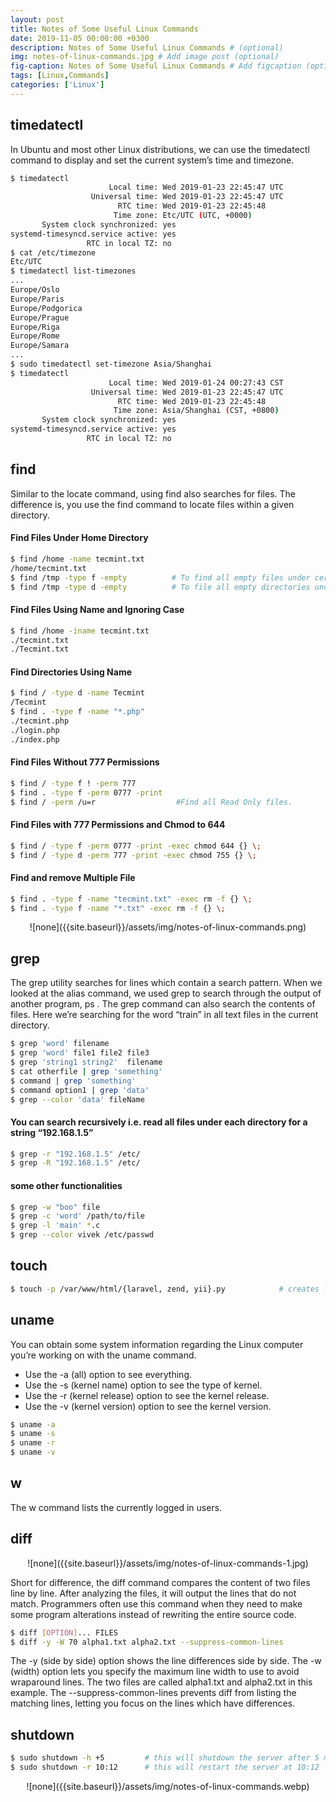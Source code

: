 ```yaml
---
layout: post
title: Notes of Some Useful Linux Commands
date: 2019-11-05 00:00:00 +0300
description: Notes of Some Useful Linux Commands # (optional)
img: notes-of-linux-commands.jpg # Add image post (optional)
fig-caption: Notes of Some Useful Linux Commands # Add figcaption (optional)
tags: [Linux,Commands]
categories: ['Linux']
---
```



## timedatectl

In Ubuntu and most other Linux distributions, we can use the timedatectl command to display and set the current system’s time and timezone.

```bash
$ timedatectl
                      Local time: Wed 2019-01-23 22:45:47 UTC
                  Universal time: Wed 2019-01-23 22:45:47 UTC
                        RTC time: Wed 2019-01-23 22:45:48
                       Time zone: Etc/UTC (UTC, +0000)
	   System clock synchronized: yes
systemd-timesyncd.service active: yes
                 RTC in local TZ: no
$ cat /etc/timezone
Etc/UTC
$ timedatectl list-timezones
...
Europe/Oslo
Europe/Paris
Europe/Podgorica
Europe/Prague
Europe/Riga
Europe/Rome
Europe/Samara
...
$ sudo timedatectl set-timezone Asia/Shanghai
$ timedatectl
                      Local time: Wed 2019-01-24 00:27:43 CST
                  Universal time: Wed 2019-01-23 22:45:47 UTC
                        RTC time: Wed 2019-01-23 22:45:48
                       Time zone: Asia/Shanghai (CST, +0800)
	   System clock synchronized: yes
systemd-timesyncd.service active: yes
                 RTC in local TZ: no
```

## find

Similar to the locate command, using find also searches for files. The difference is, you use the find command to locate files within a given directory.

#### Find Files Under Home Directory

```bash
$ find /home -name tecmint.txt
/home/tecmint.txt
$ find /tmp -type f -empty 			# To find all empty files under certain path.
$ find /tmp -type d -empty			# To file all empty directories under certain path.
```

#### Find Files Using Name and Ignoring Case

```bash
$ find /home -iname tecmint.txt
./tecmint.txt
./Tecmint.txt
```

#### Find Directories Using Name

```bash
$ find / -type d -name Tecmint
/Tecmint
$ find . -type f -name "*.php"
./tecmint.php
./login.php
./index.php
```

#### Find Files Without 777 Permissions

```bash
$ find / -type f ! -perm 777
$ find . -type f -perm 0777 -print
$ find / -perm /u=r                  #Find all Read Only files.
```

#### Find Files with 777 Permissions and Chmod to 644

```bash 
$ find / -type f -perm 0777 -print -exec chmod 644 {} \;
$ find / -type d -perm 777 -print -exec chmod 755 {} \;
```

#### Find and remove Multiple File

```bash
$ find . -type f -name "tecmint.txt" -exec rm -f {} \;
$ find . -type f -name "*.txt" -exec rm -f {} \;
```

<div align="center"><div markdown='1'>
![none]({{site.baseurl}}/assets/img/notes-of-linux-commands.png)
</div></div>

## grep

The grep utility searches for lines which contain a search pattern. When we looked at the alias command, we used grep to search through the output of another program, ps . The grep command can also search the contents of files. Here we’re searching for the word “train” in all text files in the current directory.

```bash
$ grep 'word' filename 				
$ grep 'word' file1 file2 file3
$ grep 'string1 string2'  filename
$ cat otherfile | grep 'something'
$ command | grep 'something'
$ command option1 | grep 'data'
$ grep --color 'data' fileName
```

#### You can search recursively i.e. read all files under each directory for a string “192.168.1.5”

```bash
$ grep -r "192.168.1.5" /etc/
$ grep -R "192.168.1.5" /etc/
```

#### some other functionalities

```bash
$ grep -w "boo" file
$ grep -c 'word' /path/to/file
$ grep -l 'main' *.c
$ grep --color vivek /etc/passwd
```

## touch

```bash
$ touch -p /var/www/html/{laravel, zend, yii}.py 			# creates laravel.py, zend.py, and yii.py
```

## uname

You can obtain some system information regarding the Linux computer you’re working on with the uname command.

* Use the -a (all) option to see everything.
* Use the -s (kernel name) option to see the type of kernel.
* Use the -r (kernel release) option to see the kernel release.
* Use the -v (kernel version) option to see the kernel version.

```bash
$ uname -a
$ uname -s
$ uname -r
$ uname -v
```

## w

The w command lists the currently logged in users.

## diff

<div align="center"><div markdown='1'>
![none]({{site.baseurl}}/assets/img/notes-of-linux-commands-1.jpg)
</div></div>

Short for difference, the diff command compares the content of two files line by line. After analyzing the files, it will output the lines that do not match. Programmers often use this command when they need to make some program alterations instead of rewriting the entire source code.

```bash
$ diff [OPTION]... FILES
$ diff -y -W 70 alpha1.txt alpha2.txt --suppress-common-lines
```

The -y (side by side) option shows the line differences side by side. The -w (width) option lets you specify the maximum line width to use to avoid wraparound lines. The two files are called alpha1.txt and alpha2.txt in this example. The --suppress-common-lines prevents diff from listing the matching lines, letting you focus on the lines which have differences.

## shutdown

```bash
$ sudo shutdown -h +5         # this will shutdown the server after 5 mins
$ sudo shutdown -r 10:12      # this will restart the server at 10:12
```

<div align="center"><div markdown='1'>
![none]({{site.baseurl}}/assets/img/notes-of-linux-commands.webp)
</div></div>

